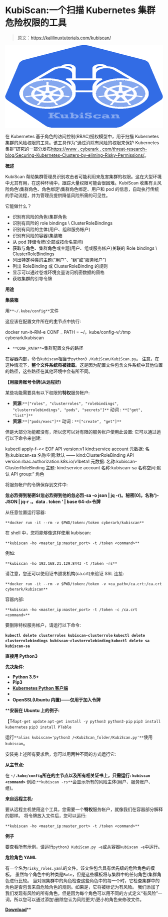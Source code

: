 # KubiScan:一个扫描 Kubernetes 集群危险权限的工具

> 原文：<https://kalilinuxtutorials.com/kubiscan/>

[![KubiScan : A Tool To Scan Kubernetes Cluster For Risky Permissions](img//293c1b7966eed23d000bf618bd908564.png "KubiScan : A Tool To Scan Kubernetes Cluster For Risky Permissions")](https://1.bp.blogspot.com/-79tXbwARPkU/YIfcm05lzsI/AAAAAAAAI2o/FNfnU97EH6A5TfTyaOO0yc9SXgrQ7-_kwCLcBGAsYHQ/s728/kubiscan_logo%2B%25281%2529.png)

在 Kubernetes 基于角色的访问控制(RBAC)授权模型中，用于扫描 Kubernetes 集群的风险权限的工具。该工具作为“通过消除有风险的权限来保护 Kubernetes 集群”研究的一部分发布[https://www . cyberark . com/threat-research-blog/Securing-Kubernetes-Clusters-by-eliming-Risky-Permissions/](https://www.cyberark.com/threat-research-blog/securing-kubernetes-clusters-by-eliminating-risky-permissions/)。

**概述**

KubiScan 帮助集群管理员识别攻击者可能利用来危害集群的权限。这在大型环境中尤其有用，在这种环境中，跟踪大量权限可能会很困难。KubiScan 收集有关风险角色\集群角色、角色绑定\集群角色绑定、用户和 pod 的信息，自动执行传统的手动流程，并为管理员提供降低风险所需的可见性。

它能做什么？

*   识别有风险的角色\集群角色
*   识别有风险的 role bindings \ ClusterRoleBindings
*   识别有风险的主体(用户、组和服务帐户)
*   识别有风险的容器\集装箱
*   从 pod 转储令牌(全部或按命名空间)
*   获取与角色、集群角色或主题(用户、组或服务帐户)关联的 Role bindings \ ClusterRoleBindings
*   列出特定种类的主题(“用户”、“组”或“服务帐户”)
*   列出 RoleBinding 或 ClusterRoleBinding 的规则
*   显示可以通过卷或环境变量访问机密数据的窗格
*   获取集群的引导令牌

**用途**

**集装箱**

用`**~/.kube/config**`文件

这应该在配置文件所在的**主**节点中执行:

docker run-it–RM-e CONF _ PATH = ~/。kube/config-v/:/tmp cyberark/kubiscan

*   `**CONF_PATH**`–集群配置文件的路径

在容器内部，命令`kubiscan`相当于`python3 /KubiScan/KubiScan.py`。
注意，在这种情况下，**整个文件系统将被挂载**。这是因为配置文件包含文件系统中其他位置的路径，这些路径在其他环境中会有所不同。

**【用服务账号令牌(从远程好)**

某些功能需要具有以下权限的**特权**服务帐户:

*   **资源**:`**["roles", "clusterroles", "rolebindings", "clusterrolebindings", "pods", "secrets"]**`
    动词 : `**["get", "list"]**`
*   **资源**:`**["pods/exec"]**`
    动词 : `**["create", "get"]**`

但是大部分功能都没有，所以您可以对有限的服务帐户使用此设置:
它可以通过运行以下命令来创建:

kubectl apply-f-<< EOF
API version:v1
kind:service account
元数据:
名称:kubiscan-sa
名称空间:默认
——
kind:ClusterRoleBinding
API version:rbac.authorization.k8s.io/v1beta1
元数据:
名称:kubiscan-ClusterRoleBinding
主题:
kind:service account
名称:kubiscan-sa
名称空间:默认
API group:“
角色

将服务帐户的令牌保存到文件中:

**忽必烈得到秘密$(忽必烈得到他的忽必烈-sa -o json | jq -r)。秘密[0]。名称')-JSON | jq-r .。data . token ' | base 64-d>令牌**

从任意位置运行容器:

`**docker run -it --rm -v $PWD/token:/token cyberark/kubiscan**`

在 shell 中，您将能够像这样使用 kubiscan:

`**kubiscan -ho <master_ip:master_port> -t /token <command>**`

例如:

`**kubiscan -ho 192.168.21.129:8443 -t /token -rs**`

请注意，您还可以使用证书颁发机构(ca.crt)来验证 SSL 连接:

`**docker run -it --rm -v $PWD/token:/token -v <ca_path>/ca.crt:/ca.crt cyberark/kubiscan**`

容器内部:

`**kubiscan -ho <master_ip:master_port> -t /token -c /ca.crt <command>**`

要删除特权服务帐户，请运行以下命令:

**`kubectl delete clusterroles kubiscan-clusterrole`
`kubectl delete clusterrolebindings kubiscan-clusterrolebinding`
`kubectl delete sa kubiscan-sa`**

**直接用 Python3**

**先决条件:**

*   **Python 3.5+**
*   **Pip3**
*   [**Kubernetes Python 客户端**](https://github.com/kubernetes-client/python)
*   [](https://pypi.org/project/PTable)
*   ****OpenSSL**(Ubuntu 内置)——仅用于加入令牌**

 ****安装在 Ubuntu 上的例子:**

【T4`apt-get update`
`apt-get install -y python3 python3-pip`
`pip3 install kubernetes`
`pip3 install PTable`

运行`**alias kubiscan='python3 /<KubiScan_folder/KubiScan.py'**`使用`kubiscan`。

安装完上述所有要求后，您可以用两种不同的方式运行它:

**从主节点:**

在 **`~/.kube/config`所在的主节点以及所有相关证书上，只需运行:
`kubiscan <command>`**
例如:`**kubiscan -rs**`会显示所有的风险主体(用户、服务账户、组)。

**来自远程主机:**

要从远程主机使用这个工具，您需要一个**特权**服务帐户，就像我们在容器部分解释的那样。
将令牌放入文件后，您可以运行:

`**kubiscan -ho <master_ip:master_port> -t /token <command>**`

**例子**

要查看所有示例，请运行`python3 KubiScan.py -e`或从容器`kubiscan -e`中运行。

**危险角色 YAML**

有一个名为`risky_roles.yaml`的文件。该文件包含具有优先级的危险角色的模板。
虽然每个角色中的种类是`Role`，但是这些模板将与集群中的任何角色\集群角色进行比较。
当对照集群中的角色检查这些角色中的每一个时，它检查集群中的角色是否包含来自危险角色的规则。如果是，它将被标记为有风险。
我们添加了我们发现有风险的所有角色，但是因为每个角色可以用不同的方式定义“有风险”一词，所以您可以通过添加\删除您认为风险更大\更小的角色来修改文件。

[**Download**](https://github.com/cyberark/KubiScan)**